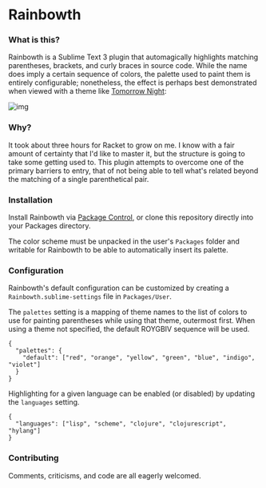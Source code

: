 Rainbowth
=========

### What is this?

Rainbowth is a Sublime Text 3 plugin that automagically highlights matching parentheses, brackets, and curly braces in source code. While the name does imply a certain sequence of colors, the palette used to paint them is entirely configurable; nonetheless, the effect is perhaps best demonstrated when viewed with a theme like [Tomorrow Night](https://github.com/chriskempson/tomorrow-theme/tree/master/textmate):

![img](http://i.imgur.com/ja50Z.png)

### Why?

It took about three hours for Racket to grow on me. I know with a fair amount of certainty that I'd like to master it, but the structure is going to take some getting used to. This plugin attempts to overcome one of the primary barriers to entry, that of not being able to tell what's related beyond the matching of a single parenthetical pair.

### Installation

Install Rainbowth via [Package Control](https://packagecontrol.io/packages/Rainbowth), or clone this repository directly into your Packages directory.

The color scheme must be unpacked in the user's `Packages` folder and writable for Rainbowth to be able to automatically insert its palette.

### Configuration

Rainbowth's default configuration can be customized by creating a `Rainbowth.sublime-settings` file in `Packages/User`. 

The `palettes` setting is a mapping of theme names to the list of colors to use for painting parentheses while using that theme, outermost first. When using a theme not specified, the default ROYGBIV sequence will be used.

```
{
  "palettes": {
    "default": ["red", "orange", "yellow", "green", "blue", "indigo", "violet"]
  }
}
```

Highlighting for a given language can be enabled (or disabled) by updating the `languages` setting.

```
{
  "languages": ["lisp", "scheme", "clojure", "clojurescript", "hylang"]
}
```

### Contributing

Comments, criticisms, and code are all eagerly welcomed.
